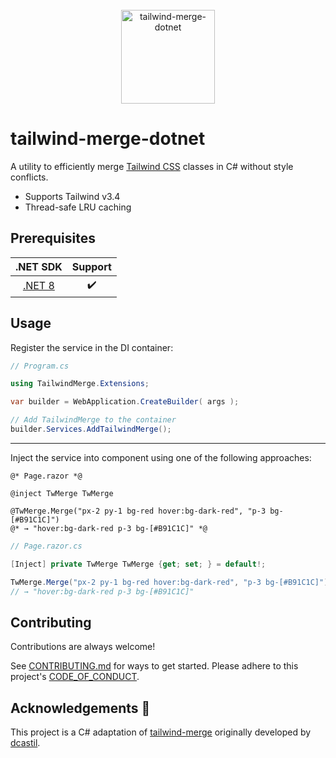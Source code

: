 <div align="center">
    <br />
    <a href="https://github.com/desmondinho/tailwind-merge-dotnet">
        <img src="https://raw.githubusercontent.com/desmondinho/tailwind-merge-dotnet/HEAD/assets/logo.svg" alt="tailwind-merge-dotnet" height="150px" />
    </a>
</div>

# tailwind-merge-dotnet

A utility to efficiently merge [Tailwind CSS](https://tailwindcss.com) classes in C# without style conflicts.

-   Supports Tailwind v3.4
-   Thread-safe LRU caching

## Prerequisites

|                          .NET SDK                          |      Support       |
| :--------------------------------------------------------: | :----------------: |
| [.NET 8](https://dotnet.microsoft.com/download/dotnet/8.0) | :heavy_check_mark: |

## Usage

Register the service in the DI container:

```csharp
// Program.cs

using TailwindMerge.Extensions;

var builder = WebApplication.CreateBuilder( args );

// Add TailwindMerge to the container
builder.Services.AddTailwindMerge();
```

---

Inject the service into component using one of the following approaches:

```razor
@* Page.razor *@

@inject TwMerge TwMerge

@TwMerge.Merge("px-2 py-1 bg-red hover:bg-dark-red", "p-3 bg-[#B91C1C]")
@* → "hover:bg-dark-red p-3 bg-[#B91C1C]" *@
```

```csharp
// Page.razor.cs

[Inject] private TwMerge TwMerge {get; set; } = default!;

TwMerge.Merge("px-2 py-1 bg-red hover:bg-dark-red", "p-3 bg-[#B91C1C]")
// → "hover:bg-dark-red p-3 bg-[#B91C1C]"
```

## Contributing

Contributions are always welcome!

See [CONTRIBUTING.md](CONTRIBUTING.md) for ways to get started. Please adhere to this project's [CODE_OF_CONDUCT](CODE_OF_CONDUCT.md).

## Acknowledgements 🙏

This project is a C# adaptation of [tailwind-merge](https://github.com/dcastil/tailwind-merge) originally developed by [dcastil](https://github.com/dcastil).
